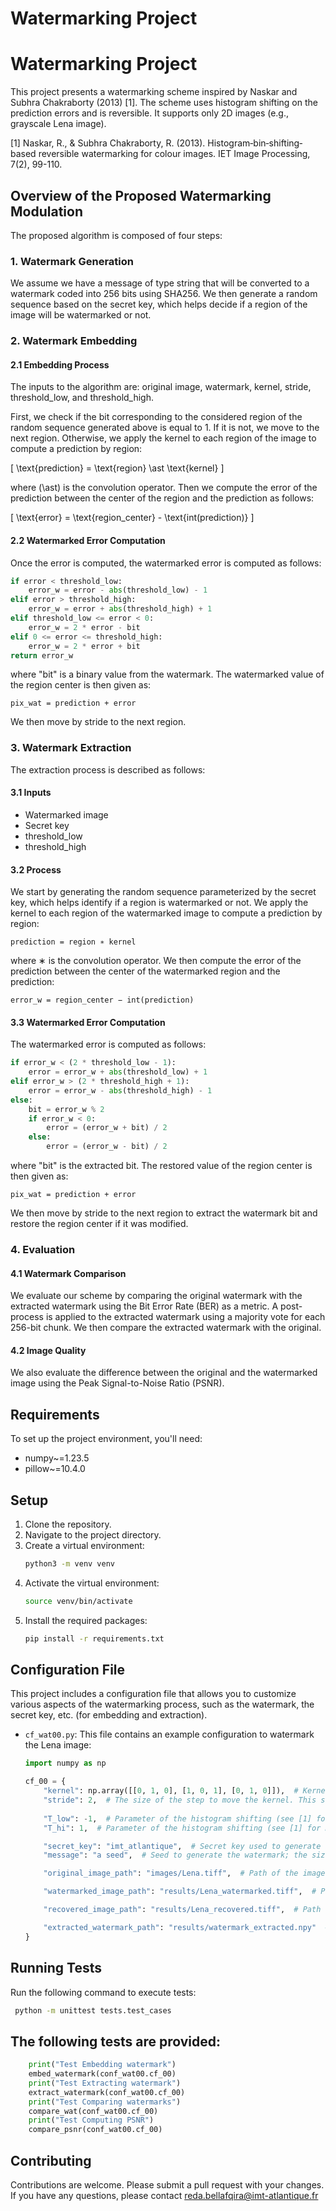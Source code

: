 # Watermarking Project

# Watermarking Project
This project presents a watermarking scheme inspired by Naskar and Subhra Chakraborty (2013) [1]. The scheme uses histogram shifting on the prediction errors and is reversible. It supports only 2D images (e.g., grayscale Lena image).

[1] Naskar, R., & Subhra Chakraborty, R. (2013). Histogram‐bin‐shifting‐based reversible watermarking for colour images. IET Image Processing, 7(2), 99-110.

## Overview of the Proposed Watermarking Modulation

The proposed algorithm is composed of four steps:

### 1. Watermark Generation

We assume we have a message of type string that will be converted to a watermark coded into 256 bits using SHA256. We then generate a random sequence based on the secret key, which helps decide if a region of the image will be watermarked or not.

### 2. Watermark Embedding

#### 2.1 Embedding Process

The inputs to the algorithm are: original image, watermark, kernel, stride, threshold_low, and threshold_high.

First, we check if the bit corresponding to the considered region of the random sequence generated above is equal to 1. If it is not, we move to the next region. Otherwise, we apply the kernel to each region of the image to compute a prediction by region:

\[ \text{prediction} = \text{region} \ast \text{kernel} \]

where \(\ast\) is the convolution operator. Then we compute the error of the prediction between the center of the region and the prediction as follows:

\[ \text{error} = \text{region\_center} - \text{int(prediction)} \]

#### 2.2 Watermarked Error Computation

Once the error is computed, the watermarked error is computed as follows:

```python
if error < threshold_low:
    error_w = error - abs(threshold_low) - 1
elif error > threshold_high:
    error_w = error + abs(threshold_high) + 1
elif threshold_low <= error < 0:
    error_w = 2 * error - bit
elif 0 <= error <= threshold_high:
    error_w = 2 * error + bit
return error_w
```

where "bit" is a binary value from the watermark. The watermarked value of the region center is then given as: 


    pix_wat = prediction + error

We then move by stride to the next region.

### 3. Watermark Extraction

The extraction process is described as follows:

#### 3.1 Inputs
- Watermarked image
- Secret key
- threshold_low
- threshold_high

#### 3.2 Process
We start by generating the random sequence parameterized by the secret key, which helps identify if a region is watermarked or not. We apply the kernel to each region of the watermarked image to compute a prediction by region:

    prediction = region ∗ kernel

where ∗ is the convolution operator. We then compute the error of the prediction between the center of the watermarked region and the prediction:

    error_w = region_center − int(prediction)

#### 3.3 Watermarked Error Computation
The watermarked error is computed as follows:

```python
if error_w < (2 * threshold_low - 1):
    error = error_w + abs(threshold_low) + 1
elif error_w > (2 * threshold_high + 1):
    error = error_w - abs(threshold_high) - 1
else:
    bit = error_w % 2
    if error_w < 0:
        error = (error_w + bit) / 2
    else:
        error = (error_w - bit) / 2
```


where "bit" is the extracted bit. The restored value of the region center is then given as:

    pix_wat = prediction + error

We then move by stride to the next region to extract the watermark bit and restore the region center if it was modified.

### 4. Evaluation
#### 4.1 Watermark Comparison
We evaluate our scheme by comparing the original watermark with the extracted watermark using the Bit Error Rate (BER) as a metric. A post-process is applied to the extracted watermark using a majority vote for each 256-bit chunk. We then compare the extracted watermark with the original.

#### 4.2 Image Quality
We also evaluate the difference between the original and the watermarked image using the Peak Signal-to-Noise Ratio (PSNR).

## Requirements

To set up the project environment, you'll need:

- numpy~=1.23.5
- pillow~=10.4.0

## Setup

1. Clone the repository.
2. Navigate to the project directory.
3. Create a virtual environment:
    ```bash
    python3 -m venv venv
    ```
4. Activate the virtual environment:
    ```bash
    source venv/bin/activate
    ```
5. Install the required packages:
    ```bash
    pip install -r requirements.txt
    ```

## Configuration File

This project includes a configuration file that allows you to customize various aspects of the watermarking process, such as the watermark, the secret key, etc. (for embedding and extraction).

- `cf_wat00.py`: This file contains an example configuration to watermark the Lena image:

    ```python
    import numpy as np

    cf_00 = {
        "kernel": np.array([[0, 1, 0], [1, 0, 1], [0, 1, 0]]),  # Kernel to compute the prediction error
        "stride": 2,  # The size of the step to move the kernel. This should be greater than half the number of kernel rows + 1
        
        "T_low": -1,  # Parameter of the histogram shifting (see [1] for more details)
        "T_hi": 1,  # Parameter of the histogram shifting (see [1] for more details)

        "secret_key": "imt_atlantique",  # Secret key used to generate a random sequence that determines if a block will be watermarked or not
        "message": "a seed",  # Seed to generate the watermark; the size of the watermark depends on the capacity in the image

        "original_image_path": "images/Lena.tiff",  # Path of the image to watermark

        "watermarked_image_path": "results/Lena_watermarked.tiff",  # Path to save the watermarked image

        "recovered_image_path": "results/Lena_recovered.tiff",  # Path to save the recovered image

        "extracted_watermark_path": "results/watermark_extracted.npy"  # Path to save the extracted watermark
    }
    ```

## Running Tests

Run the following command to execute tests:

   ```bash
    python -m unittest tests.test_cases
```
## The following tests are provided:
    
```python
    print("Test Embedding watermark")
    embed_watermark(conf_wat00.cf_00)
    print("Test Extracting watermark")
    extract_watermark(conf_wat00.cf_00)
    print("Test Comparing watermarks")
    compare_wat(conf_wat00.cf_00)
    print("Test Computing PSNR")
    compare_psnr(conf_wat00.cf_00)
   ```

## Contributing
Contributions are welcome. Please submit a pull request with your changes. If you have any questions, please contact reda.bellafqira@imt-atlantique.fr
